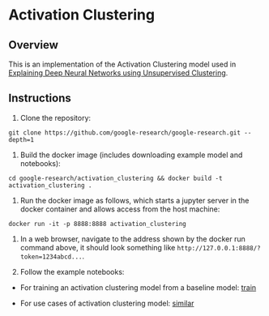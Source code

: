 # Activation Clustering

## Overview

This is an implementation of the Activation Clustering model used in [Explaining Deep Neural Networks using Unsupervised Clustering](https://arxiv.org/abs/2007.07477).

## Instructions

1. Clone the repository:

```
git clone https://github.com/google-research/google-research.git --depth=1
```

1. Build the docker image (includes downloading example model and notebooks):

```
cd google-research/activation_clustering && docker build -t activation_clustering .
```

1. Run the docker image as follows, which starts a jupyter server in the docker container and allows access from the host machine:

```
docker run -it -p 8888:8888 activation_clustering
```

1. In a web browser, navigate to the address shown by the docker run command above, it should look something like `http://127.0.0.1:8888/?token=1234abcd...`.

1. Follow the example notebooks:

* For training an activation clustering model from a baseline model: [train](examples/cifar10/train.ipynb)

* For use cases of activation clustering model: [similar](examples/cifar10/similar_images_concepts.ipynb)
